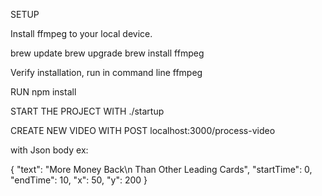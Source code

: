 SETUP

Install ffmpeg to your local device.

  brew update
  brew upgrade
  brew install ffmpeg

Verify installation, run in command line
  ffmpeg

RUN
  npm install

START THE PROJECT WITH
  ./startup


CREATE NEW VIDEO WITH
  POST localhost:3000/process-video

  with Json body
  ex:

  {
    "text": "More Money Back\n Than Other Leading Cards",
    "startTime": 0,
    "endTime": 10,
    "x": 50,
    "y": 200
  }

